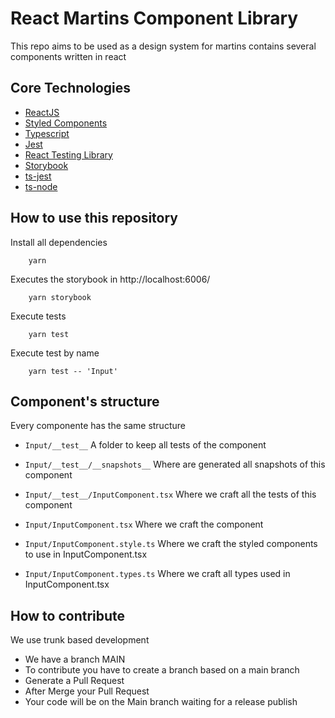 # React Martins Component Library

This repo aims to be used as a design system for martins
contains several components written in react

## Core Technologies

-   [ReactJS](https://reactjs.org/)
-   [Styled Components](https://styled-components.com/)
-   [Typescript](https://www.typescriptlang.org/)
-   [Jest](https://jestjs.io/)
-   [React Testing Library](https://testing-library.com/docs/react-testing-library/intro/)
-   [Storybook](https://storybook.js.org/)
-   [ts-jest](https://github.com/kulshekhar/ts-jest)
-   [ts-node](https://github.com/TypeStrong/ts-node)

## How to use this repository

Install all dependencies

```
    yarn
```

Executes the storybook in http://localhost:6006/

```
    yarn storybook
```

Execute tests

```
    yarn test
```

Execute test by name

```
    yarn test -- 'Input'
```

## Component's structure

Every componente has the same structure

-   `Input/__test__` A folder to keep all tests of the component

-   `Input/__test__/__snapshots__` Where are generated all snapshots of this component

-   `Input/__test__/InputComponent.tsx` Where we craft all the tests of this component

-   `Input/InputComponent.tsx` Where we craft the component

-   `Input/InputComponent.style.ts` Where we craft the styled components to use in InputComponent.tsx

-   `Input/InputComponent.types.ts` Where we craft all types used in InputComponent.tsx

## How to contribute

We use trunk based development

-   We have a branch MAIN
-   To contribute you have to create a branch based on a main branch
-   Generate a Pull Request
-   After Merge your Pull Request
-   Your code will be on the Main branch waiting for a release publish


